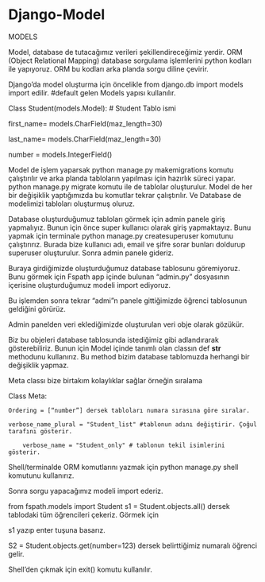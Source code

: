 # Django-Model
MODELS

Model, database de tutacağımız verileri şekillendireceğimiz yerdir.
ORM (Object Relational Mapping) database sorgulama işlemlerini python kodları ile yapıyoruz. ORM bu kodları  arka planda sorgu diline çevirir.
 
 

Django’da model oluşturma için öncelikle 
from django.db import models  import edilir. #default gelen Models yapısı kullanılır.

Class Student(models.Model): # Student Tablo ismi

first_name= models.CharField(maz_length=30)

last_name= models.CharField(maz_length=30)

number = models.IntegerField()

Model de işlem yaparsak python manage.py makemigrations komutu çalıştırılır ve arka planda tabloların yapılması için hazırlık süreci yapar.
python manage.py migrate komutu ile de tablolar oluşturulur. 
Model de her bir değişiklik yaptığımızda bu komutlar tekrar çalıştırılır. Ve Database de modelimizi tabloları oluşturmuş oluruz.

Database oluşturduğumuz tabloları görmek için admin panele giriş yapmalıyız.
Bunun için önce super kullanıcı olarak giriş yapmaktayız.
Bunu yapmak için terminale  python manage.py createsuperuser komutunu çalıştırırız.
Burada bize kullanıcı adı, email ve şifre sorar bunları doldurup superuser oluşturulur.
Sonra admin panele gideriz.

 
Buraya girdiğimizde oluşturduğumuz database tablosunu göremiyoruz. Bunu görmek için
Fspath app içinde bulunan “admin.py” dosyasının içerisine oluşturduğumuz modeli import ediyoruz.

 
Bu işlemden sonra tekrar “admi”n panele gittiğimizde öğrenci tablosunun geldiğini görürüz.
 




Admin panelden veri eklediğimizde oluşturulan veri obje olarak gözükür.
 
Biz bu objeleri database tablosunda istediğimiz gibi adlandırarak gösterebiliriz. Bunun için
Model içinde tanımlı olan  classın  def __str__ methodunu kullanırız.
Bu method bizim database tablomuzda herhangi bir değişiklik yapmaz.
  
 

Meta classı bize birtakım kolaylıklar sağlar örneğin sıralama

 Class Meta:
 
	Ordering = [“number”] dersek tabloları numara sırasına göre sıralar.
	
	verbose_name_plural = "Student_list" #tablonun adını değiştirir. Çoğul tarafını gösterir.
	
        verbose_name = "Student_only" # tablonun tekil isimlerini gösterir.


 

Shell/terminalde ORM komutlarını yazmak için
python manage.py shell  komutunu kullanırız.

Sonra sorgu yapacağımız modeli import ederiz.

from fspath.models import Student
s1 = Student.objects.all() dersek tablodaki tüm öğrencileri çekeriz. Görmek için

s1 yazıp enter tuşuna basarız.

S2 = Student.objects.get(number=123) dersek belirttiğimiz numaralı öğrenci gelir.

Shell’den çıkmak için exit() komutu kullanılır.
